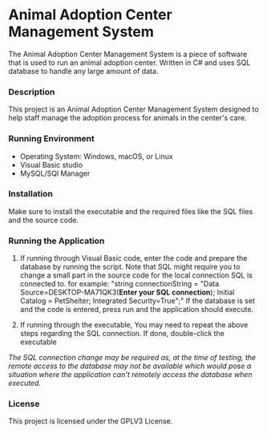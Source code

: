 # Animal Adoption Center Management System

The Animal Adoption Center Management System is a piece of software that is used to run an animal adoption center. Written in C# and uses SQL database to handle any large amount of data.

### Description

This project is an Animal Adoption Center Management System designed to help staff manage the adoption process for animals in the center's care.

### Running Environment

* Operating System: Windows, macOS, or Linux
* Visual Basic studio
* MySQL/SQl Manager

### Installation

Make sure to install the executable and the required files like the SQL files and the source code.

### Running the Application

1. If running through Visual Basic code, enter the code and prepare the database by running the script. Note that SQL might require you to change a small part in the source code for the local connection SQL is connected to. for example: "string connectionString = "Data Source=DESKTOP-MA71QK3(**Enter your SQL connection**); Initial Catalog = PetShelter; Integrated Security=True";" If the database is set and the code is entered, press run and the application should execute.

2. If running through the executable, You may need to repeat the above steps regarding the SQL connection. If done, double-click the executable


*The SQL connection change may be required as, at the time of testing, the remote access to the database may not be available which would pose a situation where the application can't remotely access the database when executed.*

### License

This project is licensed under the GPLV3 License.
